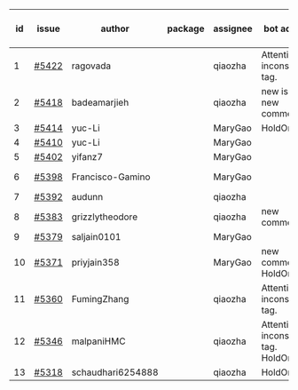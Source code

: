 | id | issue | author | package | assignee | bot advice | created date of issue | target release date | date from target |
| ------ | ------ | ------ | ------ | ------ | ------ | ------ | ------ | :-----: |
| 1 | [#5422](https://github.com/Azure/sdk-release-request/issues/5422) | ragovada |  | qiaozha | Attention to inconsistent tag. | 08-13 | 09-27 |  |
| 2 | [#5418](https://github.com/Azure/sdk-release-request/issues/5418) | badeamarjieh |  | qiaozha | new issue. new comment. | 08-12 | 09-26 |  |
| 3 | [#5414](https://github.com/Azure/sdk-release-request/issues/5414) | yuc-Li |  | MaryGao | HoldOn. | 08-08 | 08-22 |  |
| 4 | [#5410](https://github.com/Azure/sdk-release-request/issues/5410) | yuc-Li |  | MaryGao |  | 08-08 | 08-22 |  |
| 5 | [#5402](https://github.com/Azure/sdk-release-request/issues/5402) | yifanz7 |  | MaryGao |  | 08-07 | 08-22 |  |
| 6 | [#5398](https://github.com/Azure/sdk-release-request/issues/5398) | Francisco-Gamino |  | MaryGao |  | 08-01 | fail to get. |  |
| 7 | [#5392](https://github.com/Azure/sdk-release-request/issues/5392) | audunn |  | qiaozha |  | 07-31 | 08-23 |  |
| 8 | [#5383](https://github.com/Azure/sdk-release-request/issues/5383) | grizzlytheodore |  | qiaozha | new comment. | 07-30 | 08-23 |  |
| 9 | [#5379](https://github.com/Azure/sdk-release-request/issues/5379) | saljain0101 |  | MaryGao |  | 07-26 | 08-22 |  |
| 10 | [#5371](https://github.com/Azure/sdk-release-request/issues/5371) | priyjain358 |  | MaryGao | new comment. HoldOn. | 07-24 | 08-22 |  |
| 11 | [#5360](https://github.com/Azure/sdk-release-request/issues/5360) | FumingZhang |  | qiaozha | Attention to inconsistent tag. | 07-18 | 08-22 |  |
| 12 | [#5346](https://github.com/Azure/sdk-release-request/issues/5346) | malpaniHMC |  | qiaozha | Attention to inconsistent tag. HoldOn. | 07-18 | 08-23 |  |
| 13 | [#5318](https://github.com/Azure/sdk-release-request/issues/5318) | schaudhari6254888 |  | qiaozha | HoldOn. | 07-05 | 07-24 |  |

